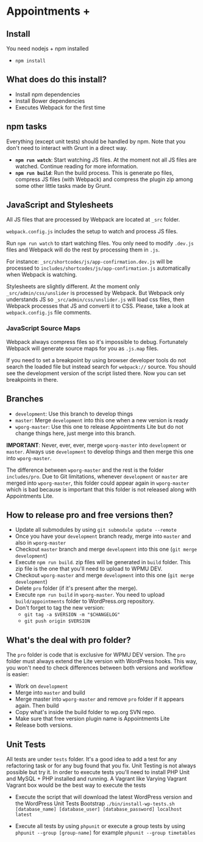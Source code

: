 # Appointments +

## Install
You need nodejs + npm installed
- `npm install`

## What does do this install?
- Install npm dependencies
- Install Bower dependencies
- Executes Webpack for the first time

## npm tasks
Everything (except unit tests) should be handled by npm. Note that you don't need to interact with Grunt in a direct way.

* **`npm run watch`**: Start watching JS files. At the moment not all JS files are watched. Continue reading for more information.
* **`npm run build`**: Run the build process. This is generate po files, compress JS files (with Webpack) and compress the plugin zip among some other little tasks made by Grunt.

## JavaScript and Stylesheets
All JS files that are processed by Webpack are located at `_src` folder.

`webpack.config.js` includes the setup to watch and process JS files.

Run `npm run watch` to start watching files. You only need to modify `.dev.js` files and Webpack will do the rest by processing them in `.js`.

For instance: `_src/shortcodes/js/app-confirmation.dev.js` will be processed to `includes/shortcodes/js/app-confirmation.js` automatically when Webpack is watching.

Stylesheets are slightly different. At the moment only `_src/admin/css/unslider` is processed by Webpack. But Webpack only understands JS so `_src/admin/css/unslider.js` will load css files, then Webpack processes that JS and converti it to CSS. Please, take a look at `webpack.config.js` file comments. 

### JavaScript Source Maps
Webpack always compress files so it's impossible to debug. Fortunately Webpack will generate source maps for you as `.js.map` files.

If you need to set a breakpoint by using browser developer tools do not search the loaded file but instead search for `webpack://` source. You should see the development version of the script listed there. Now you can set breakpoints in there.

## Branches
- `development`: Use this branch to develop things
- `master`: Merge `development` into this one when a new version is ready
- `wporg-master`: Use this one to release Appointments Lite but do not change things here, just merge into this branch.

**IMPORTANT**: Never, ever, ever, merge `wporg-master` into `development` or `master`.
Always use `development` to develop things and then merge this one into `wporg-master`.

The difference between `wporg-master` and the rest is the folder `includes/pro`. Due to Git limitations,
whenever `development` or `master` are merged into `wporg-master`, this folder could appear again in `wporg-master`
which is bad because is important that this folder is not released along with Appointments Lite.

## How to release pro and free versions then?
- Update all submodules by using `git submodule update --remote`
- Once you have your `development` branch ready, merge into `master` and also in `wporg-master`
- Checkout `master` branch and merge `development` into this one (`git merge development`)
- Execute `npm run build`. zip files will be generated in `build` folder. This zip file is the one that you'll need to upload to WPMU DEV.
- Checkout `wporg-master` and merge `development` into this one (`git merge development`)
- Delete `pro` folder (if it's present after the merge).
- Execute `npm run build` in `wporg-master`. You need to upload `build/appointments` folder to WordPress.org repository.
- Don't forget to tag the new version: 
   * `git tag -a $VERSION -m "$CHANGELOG"`
   * `git push origin $VERSION`

## What's the deal with pro folder?
The `pro` folder is code that is exclusive for WPMU DEV version. The `pro` folder must always extend the Lite version with WordPress hooks.
This way, you won't need to check differences between both versions and workflow is easier:
- Work on `development`
- Merge into `master` and build
- Merge master into `wporg-master` and remove `pro` folder if it appears again. Then build
- Copy what's inside the build folder to wp.org SVN repo.
- Make sure that free version plugin name is Appointments Lite
- Release both versions.

## Unit Tests
All tests are under `tests` folder. It's a good idea to add a test for any refactoring task or for any bug found that you fix. Unit Testing is not always possible but try it.
In order to execute tests you'll need to install PHP Unit and MySQL + PHP installed and running. A Vagrant like Varying Vagrant Vagrant box would be the best way to execute the tests
 
* Execute the script that will download the latest WordPress version and the WordPress Unit Tests Bootstrap `./bin/install-wp-tests.sh [database_name] [database_user] [database_password] localhost latest` 
 
* Execute all tests by using `phpunit` or execute a group tests by using `phpunit --group [group-name]` for example `phpunit --group timetables` 
